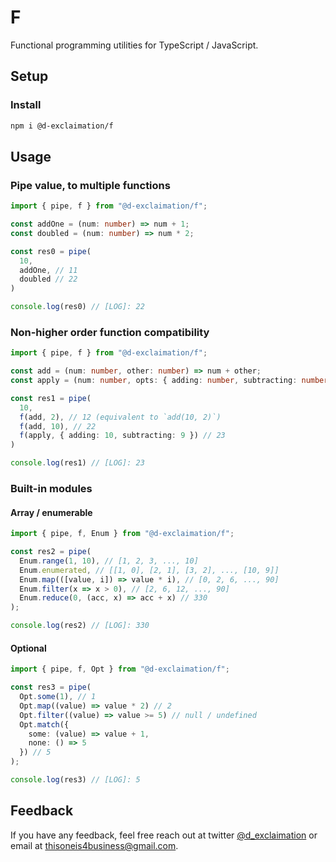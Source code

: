 # F

Functional programming utilities for TypeScript / JavaScript.

## Setup

### Install
```sh
npm i @d-exclaimation/f
```

## Usage

### Pipe value, to multiple functions

```ts
import { pipe, f } from "@d-exclaimation/f";

const addOne = (num: number) => num + 1;
const doubled = (num: number) => num * 2;

const res0 = pipe(
  10, 
  addOne, // 11
  doubled // 22
)

console.log(res0) // [LOG]: 22
```

### Non-higher order function compatibility

```ts
import { pipe, f } from "@d-exclaimation/f";

const add = (num: number, other: number) => num + other;
const apply = (num: number, opts: { adding: number, subtracting: number }) => num + opts.adding - opts.subtracting;

const res1 = pipe(
  10,
  f(add, 2), // 12 (equivalent to `add(10, 2)`)
  f(add, 10), // 22
  f(apply, { adding: 10, subtracting: 9 }) // 23
)

console.log(res1) // [LOG]: 23
```

### Built-in modules

#### Array / enumerable 

```ts
import { pipe, f, Enum } from "@d-exclaimation/f";

const res2 = pipe(
  Enum.range(1, 10), // [1, 2, 3, ..., 10]
  Enum.enumerated, // [[1, 0], [2, 1], [3, 2], ..., [10, 9]]
  Enum.map(([value, i]) => value * i), // [0, 2, 6, ..., 90]
  Enum.filter(x => x > 0), // [2, 6, 12, ..., 90]
  Enum.reduce(0, (acc, x) => acc + x) // 330
);

console.log(res2) // [LOG]: 330
```

#### Optional

```ts
import { pipe, f, Opt } from "@d-exclaimation/f";

const res3 = pipe(
  Opt.some(1), // 1
  Opt.map((value) => value * 2) // 2
  Opt.filter((value) => value >= 5) // null / undefined
  Opt.match({ 
    some: (value) => value + 1,
    none: () => 5 
  }) // 5
);

console.log(res3) // [LOG]: 5
```

## Feedback
If you have any feedback, feel free reach out at twitter [@d_exclaimation](https://www.twitter.com/d_exclaimation) or email at [thisoneis4business@gmail.com](thisoneis4business@gmail.com).